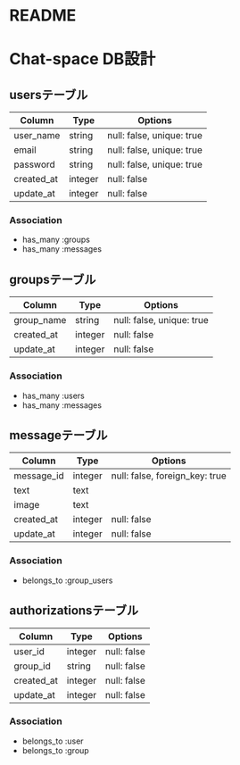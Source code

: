 # README

# Chat-space DB設計

## usersテーブル
|Column|Type|Options|
|------|----|-------|
|user_name|string|null: false, unique: true|
|email|string|null: false, unique: true|
|password|string|null: false, unique: true|
|created_at|integer|null: false|
|update_at|integer|null: false|

### Association
- has_many :groups
- has_many :messages


## groupsテーブル
|Column|Type|Options|
|------|----|-------|
|group_name|string|null: false, unique: true|
|created_at|integer|null: false|
|update_at|integer|null: false|

### Association
- has_many :users
- has_many :messages


## messageテーブル
|Column|Type|Options|
|------|----|-------|
|message_id|integer|null: false, foreign_key: true|
|text|text||
|image|text||
|created_at|integer|null: false|
|update_at|integer|null: false|

### Association
- belongs_to :group_users


## authorizationsテーブル
|Column|Type|Options|
|------|----|-------|
|user_id|integer|null: false|
|group_id|string|null: false|
|created_at|integer|null: false|
|update_at|integer|null: false|

### Association
- belongs_to :user
- belongs_to :group